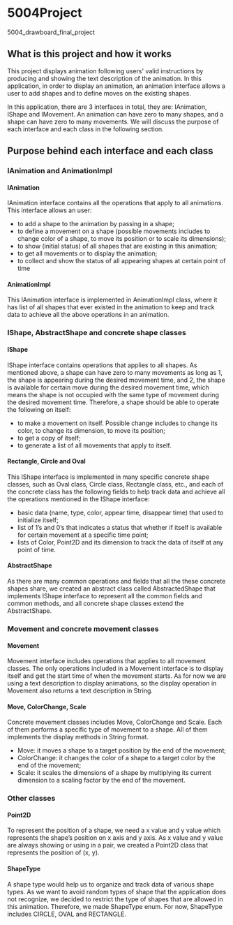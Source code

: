 # 5004Project
5004_drawboard_final_project


## What is this project and how it works

This project displays animation following users' valid instructions by producing and showing the text description of the animation. In this application, in order to display an animation, an animation interface allows a user to add shapes and to define moves on the existing shapes.

In this application, there are 3 interfaces in total, they are: IAnimation, IShape and IMovement. An animation can have zero to many shapes, and a shape can have zero to many movements. We will discuss the purpose of each interface and each class in the following section.


## Purpose behind each interface and each class

### IAnimation and AnimationImpl
#### IAnimation
IAnimation interface contains all the operations that apply to all animations. This interface allows an user:
-	to add a shape to the animation by passing in a shape; 
-	to define a movement on a shape (possible movements includes to change color of a shape, to move its position or to scale its dimensions); 
-	to show (initial status) of all shapes that are existing in this animation;
-	to get all movements or to display the animation;
-	to collect and show the status of all appearing shapes at certain point of time

#### AnimationImpl
This IAnimation interface is implemented in AnimationImpl class, where it has list of all shapes that ever existed in the animation to keep and track data to achieve all the above operations in an animation. 

### IShape, AbstractShape and concrete shape classes 
#### IShape
IShape interface contains operations that applies to all shapes. As mentioned above, a shape can have zero to many movements as long as 1, the shape is appearing during the desired movement time, and 2, the shape is available for certain move during the desired movement time, which means the shape is not occupied with the same type of movement during the desired movement time. Therefore, a shape should be able to operate the following on itself:
-	to make a movement on itself. Possible change includes to change its color, to change its dimension, to move its position;
-	to get a copy of itself;
-	to generate a list of all movements that apply to itself.

#### Rectangle, Circle and Oval
This IShape interface is implemented in many specific concrete shape classes, such as Oval class, Circle class, Rectangle class, etc., and each of the concrete class has the following fields to help track data and achieve all the operations mentioned in the IShape interface:
-	basic data (name, type, color, appear time, disappear time) that used to initialize itself;
-	list of 1’s and 0’s that indicates a status that whether if itself is available for certain movement at a specific time point;
-	lists of Color, Point2D and its dimension to track the data of itself at any point of time.

#### AbstractShape
As there are many common operations and fields that all the these concrete shapes share, we created an abstract class called AbstractedShape that implements IShape interface to represent all the common fields and common methods, and all concrete shape classes extend the AbstractShape.

### Movement and concrete movement classes
#### Movement
Movement interface includes operations that applies to all movement classes. The only operations included in a Movement interface is to display itself and get the start time of when the movement starts. As for now we are using a text description to display animations, so the display operation in Movement also returns a text description in String. 

#### Move, ColorChange, Scale
Concrete movement classes includes Move, ColorChange and Scale. Each of them performs a specific type of movement to a shape. All of them implements the display methods in String format. 
-	Move: it moves a shape to a target position by the end of the movement;
-	ColorChange: it changes the color of a shape to a target color by the end of the movement;
-	Scale: it scales the dimensions of a shape by multiplying its current dimension to a scaling factor by the end of the movement.

### Other classes
#### Point2D
To represent the position of a shape, we need a x value and y value which represents the shape’s position on x axis and y axis. As x value and y value are always showing or using in a pair, we created a Point2D class that represents the position of (x, y). 

#### ShapeType
A shape type would help us to organize and track data of various shape types. As we want to avoid random types of shape that the application does not recognize, we decided to restrict the type of shapes that are allowed in this animation. Therefore, we made ShapeType enum. For now, ShapeType includes CIRCLE, OVAL and RECTANGLE.
